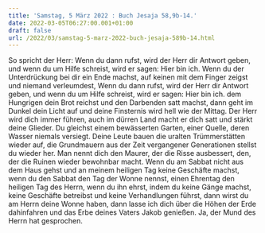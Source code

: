 ```yaml
---
title: 'Samstag, 5 März 2022 : Buch Jesaja 58,9b-14.'
date: 2022-03-05T06:27:00.001+01:00
draft: false
url: /2022/03/samstag-5-marz-2022-buch-jesaja-589b-14.html
---
```


So spricht der Herr: Wenn du dann rufst, wird der Herr dir Antwort geben, und wenn du um Hilfe schreist, wird er sagen: Hier bin ich. Wenn du der Unterdrückung bei dir ein Ende machst, auf keinen mit dem Finger zeigst und niemand verleumdest, Wenn du dann rufst, wird der Herr dir Antwort geben, und wenn du um Hilfe schreist, wird er sagen: Hier bin ich. dem Hungrigen dein Brot reichst und den Darbenden satt machst, dann geht im Dunkel dein Licht auf und deine Finsternis wird hell wie der Mittag. Der Herr wird dich immer führen, auch im dürren Land macht er dich satt und stärkt deine Glieder. Du gleichst einem bewässerten Garten, einer Quelle, deren Wasser niemals versiegt. Deine Leute bauen die uralten Trümmerstätten wieder auf, die Grundmauern aus der Zeit vergangener Generationen stellst du wieder her. Man nennt dich den Maurer, der die Risse ausbessert, den, der die Ruinen wieder bewohnbar macht. Wenn du am Sabbat nicht aus dem Haus gehst und an meinem heiligen Tag keine Geschäfte machst, wenn du den Sabbat den Tag der Wonne nennst, einen Ehrentag den heiligen Tag des Herrn, wenn du ihn ehrst, indem du keine Gänge machst, keine Geschäfte betreibst und keine Verhandlungen führst, dann wirst du am Herrn deine Wonne haben, dann lasse ich dich über die Höhen der Erde dahinfahren und das Erbe deines Vaters Jakob genießen. Ja, der Mund des Herrn hat gesprochen.